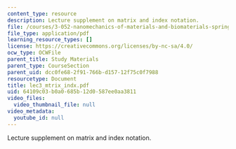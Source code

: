 ```yaml
---
content_type: resource
description: Lecture supplement on matrix and index notation.
file: /courses/3-052-nanomechanics-of-materials-and-biomaterials-spring-2007/64109c03b0a0685b12d0587ee0aa3811_lec3_mtrix_indx.pdf
file_type: application/pdf
learning_resource_types: []
license: https://creativecommons.org/licenses/by-nc-sa/4.0/
ocw_type: OCWFile
parent_title: Study Materials
parent_type: CourseSection
parent_uid: dcc0fe68-2f91-766b-d157-12f75c0f7988
resourcetype: Document
title: lec3_mtrix_indx.pdf
uid: 64109c03-b0a0-685b-12d0-587ee0aa3811
video_files:
  video_thumbnail_file: null
video_metadata:
  youtube_id: null
---
```

Lecture supplement on matrix and index notation.
